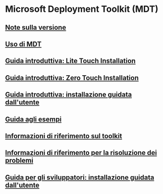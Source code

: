 # Microsoft Deployment Toolkit (MDT) 
## [Note sulla versione](release-notes.md)
## [Uso di MDT](use-the-mdt.md)
## [Guida introduttiva: Lite Touch Installation](lite-touch-installation-guide.md)
## [Guida introduttiva: Zero Touch Installation](sccm-guide.md)
## [Guida introduttiva: installazione guidata dall'utente](user-driven-installation-guide.md)
## [Guida agli esempi](samples-guide.md)
## [Informazioni di riferimento sul toolkit](toolkit-reference.md)
## [Informazioni di riferimento per la risoluzione dei problemi](troubleshooting-reference.md)
## [Guida per gli sviluppatori: installazione guidata dall'utente](user-driven-installation-developers-guide.md)
